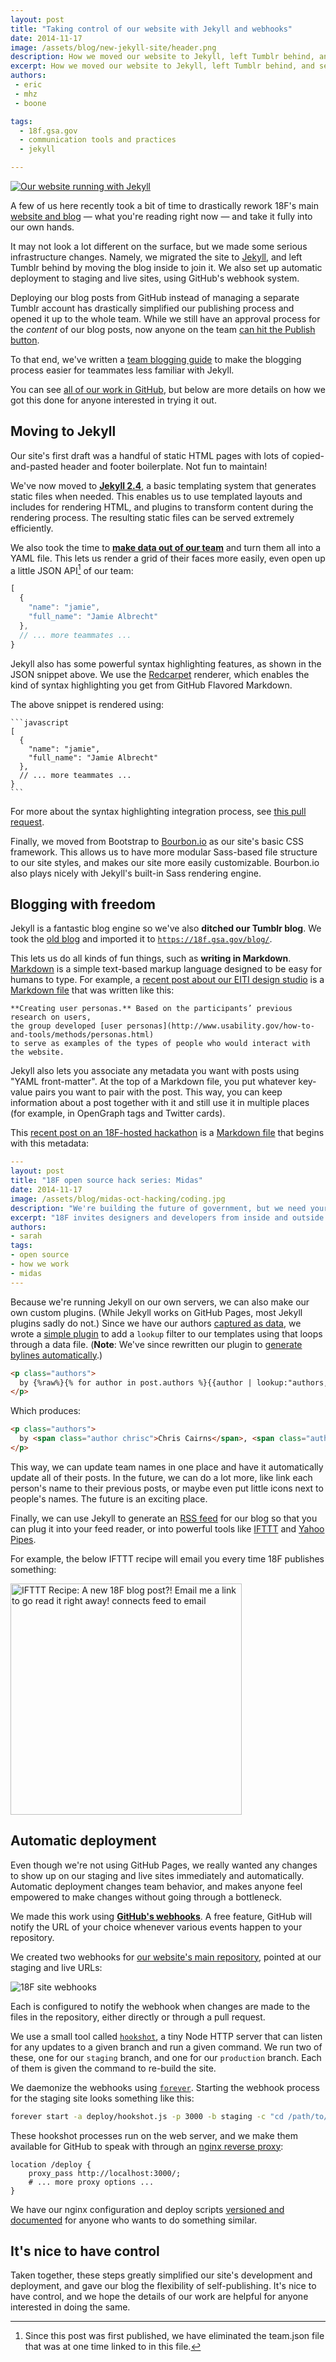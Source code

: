 ```yaml
---
layout: post
title: "Taking control of our website with Jekyll and webhooks"
date: 2014-11-17
image: /assets/blog/new-jekyll-site/header.png
description: How we moved our website to Jekyll, left Tumblr behind, and set up automatic deployment with webhooks.
excerpt: How we moved our website to Jekyll, left Tumblr behind, and set up automatic deployment with webhooks.
authors:
 - eric
 - mhz
 - boone

tags:
  - 18f.gsa.gov
  - communication tools and practices
  - jekyll

---
```

[![Our website running with Jekyll]({{site.baseurl}}/assets/blog/new-jekyll-site/header.png)](https://github.com/18F/18f.gsa.gov/pull/235)

A few of us here recently took a bit of time to drastically rework 18F's main [website and blog](https://18f.gsa.gov) &mdash; what you're reading right now &mdash; and take it fully into our own hands.

It may not look a lot different on the surface, but we made some serious infrastructure changes. Namely, we migrated the site to [Jekyll](http://jekyllrb.com/), and left Tumblr behind by moving the blog inside to join it. We also set up automatic deployment to staging and live sites, using GitHub's webhook system.

<!-- more -->

Deploying our blog posts from GitHub instead of managing a separate Tumblr account has drastically simplified our publishing process and opened it up to the whole team. While we still have an approval process for the _content_ of our blog posts, now anyone on the team [can hit the Publish button](https://github.com/18F/18f.gsa.gov/pull/314).

To that end, we've written a [team blogging
guide](https://github.com/18F/18f.gsa.gov/blob/staging/_posts/README.md)
to make the blogging process easier for teammates less familiar with
Jekyll.

You can see [all of our work in GitHub](https://github.com/18F/18f.gsa.gov/pull/235), but below are more details on how we got this done for anyone interested in trying it out.

## Moving to Jekyll

Our site's first draft was a handful of static HTML pages with lots of copied-and-pasted header and footer boilerplate. Not fun to maintain!

We've now moved to **[Jekyll 2.4](http://jekyllrb.com/)**, a basic templating system that generates static files when needed. This enables us to use templated layouts and includes for rendering HTML, and plugins to transform content during the rendering process. The resulting static files can be served extremely efficiently.

We also took the time to **[make data out of our team](https://github.com/18F/18f.gsa.gov/blob/staging/_data/team.yml)** and turn them all into a YAML file. This lets us render a grid of their faces more easily, even open up a little JSON API[^1] of our team:

```javascript
[
  {
    "name": "jamie",
    "full_name": "Jamie Albrecht"
  },
  // ... more teammates ...
}
```

Jekyll also has some powerful syntax highlighting features, as shown in the JSON snippet above. We use the [Redcarpet](https://github.com/vmg/redcarpet) renderer, which enables the kind of syntax highlighting you get from GitHub Flavored Markdown.

The above snippet is rendered using:

    ```javascript
    [
      {
        "name": "jamie",
        "full_name": "Jamie Albrecht"
      },
      // ... more teammates ...
    }
    ```

For more about the syntax highlighting integration process, see [this pull request](https://github.com/18F/18f.gsa.gov/pull/327).

Finally, we moved from Bootstrap to [Bourbon.io](http://bourbon.io/) as our site's basic CSS framework. This allows us to have more modular Sass-based file structure to our site styles, and makes our site more easily customizable. Bourbon.io also plays nicely with Jekyll's built-in Sass rendering engine.

## Blogging with freedom

Jekyll is a fantastic blog engine so we've also **ditched our Tumblr blog**. We took the [old blog](http://18fblog.tumblr.com) and imported it to [`https://18f.gsa.gov/blog/`](https://18f.gsa.gov/blog/).

This lets us do all kinds of fun things, such as **writing in Markdown**. [Markdown](http://daringfireball.net/projects/markdown/syntax) is a simple text-based markup language designed to be easy for humans to type. For example, a [recent post about our EITI design studio](https://18f.gsa.gov/2014/09/25/design-studio-onrr/) is a [Markdown file](https://raw.githubusercontent.com/18F/18f.gsa.gov/staging/_posts/2014-09-25-design-studio-onrr.md) that was written like this:

```
**Creating user personas.** Based on the participants’ previous research on users,
the group developed [user personas](http://www.usability.gov/how-to-and-tools/methods/personas.html)
to serve as examples of the types of people who would interact with the website.
```

Jekyll also lets you associate any metadata you want with posts using "YAML front-matter". At the top of a Markdown file, you put whatever key-value pairs you want to pair with the post. This way, you can keep information about a post together with it and still use it in multiple places (for example, in OpenGraph tags and Twitter cards).

This [recent post on an 18F-hosted hackathon](https://18f.gsa.gov/2014/10/01/open-source-hack-series-midas/) is a [Markdown file](https://raw.githubusercontent.com/18F/18f.gsa.gov/staging/_posts/2014-10-01-open-source-hack-series-midas.md) that begins with this metadata:

```yaml
---
layout: post
title: "18F open source hack series: Midas"
date: 2014-11-17
image: /assets/blog/midas-oct-hacking/coding.jpg
description: "We're building the future of government, but we need your help! Join us for a session of coding or UX design. Feel free to come for the afternoon or evening session or both! You can work solo, in pairs or groups that will form when we get there."
excerpt: "18F invites designers and developers from inside and outside of government to join us for a flurry of coding and sketching.  Midas is an open source project in active development by 18F, Health and Human Services (HHS) IDEA Lab and the State Department.  A small cross-agency team, dedicated to launching this product to empower passionate civil servants and aspiring diplomats all over the world."
authors:
- sarah
tags:
- open source
- how we work
- midas
---
```

Because we're running Jekyll on our own servers, we can also make our own custom plugins. (While Jekyll works on GitHub Pages, most Jekyll plugins sadly do not.) Since we have our authors [captured as data](https://github.com/18F/18f.gsa.gov/blob/staging/_data/authors.yml), we wrote a [simple plugin](https://github.com/18F/18f.gsa.gov/blob/staging/_plugins/author.rb) to add a `lookup` filter to our templates using that loops through a data file. (**Note**: We've since rewritten our plugin to [generate bylines automatically](https://github.com/18F/18f.gsa.gov/issues/633).)

```html
<p class="authors">
  by {%raw%}{% for author in post.authors %}{{author | lookup:"authors, full_name"}}{% unless forloop.last %}, {%endunless%}{% endfor %}{%endraw%}
</p>
```

Which produces:

```html
<p class="authors">
  by <span class="author chrisc">Chris Cairns</span>, <span class="author mhz">Michelle Hertzfeld</span>, and <span class="author nick">Nick Bristow</span>
</p>
```

This way, we can update team names in one place and have it automatically update all of their posts. In the future, we can do a lot more, like link each person's name to their previous posts, or maybe even put little icons next to people's names. The future is an exciting place.

Finally, we can use Jekyll to generate an [RSS feed](https://18f.gsa.gov/feed.xml) for our blog so that you can plug it into your feed reader, or into powerful tools like [IFTTT](https://ifttt.com/) and [Yahoo Pipes](http://pipes.yahoo.com/pipes/).

For example, the below IFTTT recipe will email you every time 18F publishes something:

<a href="https://ifttt.com/view_embed_recipe/214709-a-new-18f-blog-post-email-me-a-link-to-go-read-it-right-away" target = "_blank" class="embed_recipe embed_recipe-l_63" id= "embed_recipe-214709"><img src= 'https://ifttt.com/recipe_embed_img/214709' title="IFTTT Recipe: A new 18F blog post?!" alt="IFTTT Recipe: A new 18F blog post?! Email me a link to go read it right away! connects feed to email" width="370px" style="max-width:100%"/></a><script async type="text/javascript" src="https://ifttt.com/assets/embed_recipe.js"></script>

## Automatic deployment

Even though we're not using GitHub Pages, we really wanted any changes to show up on our staging and live sites immediately and automatically. Automatic deployment changes team behavior, and makes anyone feel empowered to make changes without going through a bottleneck.

We made this work using **[GitHub's webhooks](https://github.com/blog/1778-webhooks-level-up)**. A free feature, GitHub will notify the URL of your choice whenever various events happen to your repository.

We created two webhooks for [our website's main repository](https://github.com/18f/18f.gsa.gov), pointed at our staging and live URLs:

![18F site webhooks]({{site.baseurl}}/assets/blog/new-jekyll-site/webhooks.png)

Each is configured to notify the webhook when changes are made to the files in the repository, either directly or through a pull request.

We use a small tool called [`hookshot`](https://github.com/coreh/hookshot), a tiny Node HTTP server that can listen for any updates to a given branch and run a given command. We run two of these, one for our `staging` branch, and one for our `production` branch.  Each of them is given the command to re-build the site.

We daemonize the webhooks using [`forever`](https://github.com/nodejitsu/forever). Starting the webhook process for the staging site looks something like this:

```bash
forever start -a deploy/hookshot.js -p 3000 -b staging -c "cd /path/to/18f.gsa.gov && git pull && jekyll build"
```

These hookshot processes run on the web server, and we make them available for GitHub to speak with through an [nginx reverse proxy](https://github.com/18F/18f.gsa.gov/blob/b8069877ccaf1d7d0c78177dc862100b9d6e5b31/deploy/18f-site.conf#L37-L52):

```nginx
location /deploy {
    proxy_pass http://localhost:3000/;
    # ... more proxy options ...
}
```

We have our nginx configuration and deploy scripts [versioned and documented](https://github.com/18F/18f.gsa.gov/blob/staging/deploy) for anyone who wants to do something similar.

## It's nice to have control

Taken together, these steps greatly simplified our site's development and deployment, and gave our blog the flexibility of self-publishing. It's nice to have control, and we hope the details of our work are helpful for anyone interested in doing the same.

[^1]: Since this post was first published, we have eliminated the team.json file that was at one time linked to in this file.
